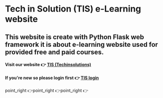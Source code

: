 # Tech in Solution (TIS) e-Learning website

## This website is create with Python Flask web framework it is about e-learning website used for provided free and paid courses.

#### Visit our website :point_right: [TIS (Techinsolutions)](http://techinsolutions.pythonanywhere.com)

#### If you're new so please login first :point_right: [TIS login](http://techinsolutions.pythonanywhere.com/login)

point_right 	:point_right:point_right 	:point_right:point_right 	:point_right:
